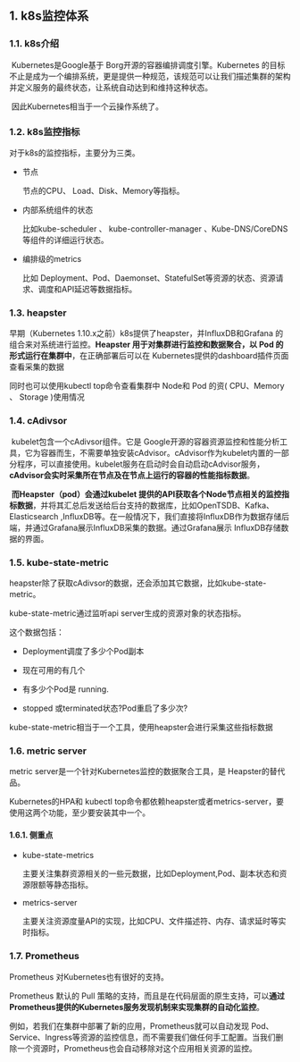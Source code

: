## 1. k8s监控体系

### 1.1. k8s介绍

​	Kubernetes是Google基于 Borg开源的容器编排调度引擎。Kubernetes 的目标不止是成为一个编排系统，更是提供一种规范，该规范可以让我们描述集群的架构并定义服务的最终状态，让系统自动达到和维持这种状态。

​	因此Kubernetes相当于一个云操作系统了。

### 1.2. k8s监控指标

对于k8s的监控指标，主要分为三类。

* 节点

  节点的CPU、 Load、Disk、Memory等指标。

* 内部系统组件的状态

  比如kube-scheduler 、 kube-controller-manager 、Kube-DNS/CoreDNS等组件的详细运行状态。

* 编排级的metrics

  比如 Deployment、Pod、Daemonset、StatefulSet等资源的状态、资源请求、调度和API延迟等数据指标。

### 1.3. heapster

早期（Kubernetes 1.10.x之前）k8s提供了heapster，并InfluxDB和Grafana 的组合来对系统进行监控。**Heapster 用于对集群进行监控和数据聚合，以 Pod 的形式运行在集群中**，在正确部署后可以在 Kubernetes提供的dashboard插件页面查看采集的数据

同时也可以使用kubectl top命令查看集群中 Node和 Pod 的资( CPU、Memory 、 Storage )使用情况

### 1.4.  cAdivsor

​	kubelet包含一个cAdivsor组件。它是 Google开源的容器资源监控和性能分析工具，它为容器而生，不需要单独安装cAdvisor。cAdvisor作为kubelet内置的一部分程序，可以直接使用。kubelet服务在启动时会自动启动cAdvisor服务，**cAdvisor会实时采集所在节点及在节点上运行的容器的性能指标数据**。

​	**而Heapster（pod）会通过kubelet 提供的API获取各个Node节点相关的监控指标数据**，并将其汇总后发送给后台支持的数据库，比如OpenTSDB、Kafka、Elasticsearch ,InfluxDB等。在一般情况下，我们直接将InfluxDB作为数据存储后端，并通过Grafana展示InfluxDB采集的数据。通过Grafana展示 InfluxDB存储数据的界面。

### 1.5.  kube-state-metric

heapster除了获取cAdivsor的数据，还会添加其它数据，比如kube-state-metric。

kube-state-metric通过监听api server生成的资源对象的状态指标。

这个数据包括：

* Deployment调度了多少个Pod副本

* 现在可用的有几个
* 有多少个Pod是 running.
* stopped 或terminated状态?Pod重启了多少次?

kube-state-metric相当于一个工具，使用heapster会进行采集这些指标数据

### 1.6. metric server

metric server是一个针对Kubernetes监控的数据聚合工具，是 Heapster的替代品。

Kubernetes的HPA和 kubectl top命令都依赖heapster或者metrics-server，要使用这两个功能，至少要安装其中一个。

#### 1.6.1. 侧重点

* kube-state-metrics

  主要关注集群资源相关的一些元数据，比如Deployment,Pod、副本状态和资源限额等静态指标。

* metrics-server

  主要关注资源度量API的实现，比如CPU、文件描述符、内存、请求延时等实时指标。

### 1.7. Prometheus 

Prometheus 对Kubernetes也有很好的支持。

Prometheus 默认的 Pull 策略的支持，而且是在代码层面的原生支持，可以**通过Prometheus提供的Kubernetes服务发现机制来实现集群的自动化监控**。

例如，若我们在集群中部署了新的应用，Prometheus就可以自动发现 Pod、Service、Ingress等资源的监控信息，而不需要我们做任何手工配置。当我们删除一个资源时，Prometheus也会自动移除对这个应用相关资源的监控。

